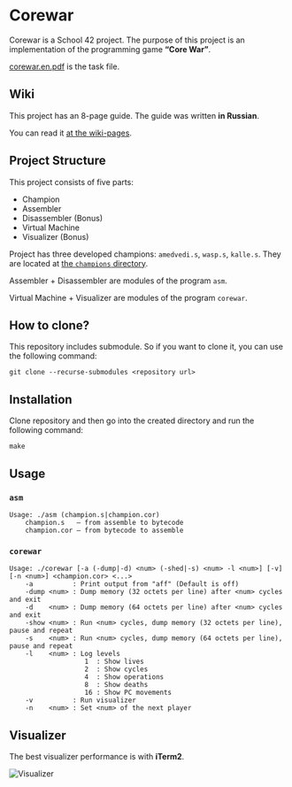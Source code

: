 # Corewar

Corewar is a School 42 project. The purpose of this project is an implementation of the programming game **“Core War”**.

<!-- ![Corewar](/wiki_resources/corewar.svg) -->

[corewar.en.pdf](/corewar.en.pdf) is the task file.

<!-- Task resources is placed at [the `task_resources` folder](/task_resources/). -->

## Wiki

This project has an 8-page guide. The guide was written **in Russian**.

You can read it [at the wiki-pages](../../wiki/).

## Project Structure

This project consists of five parts:

* Champion
* Assembler
* Disassembler (Bonus)
* Virtual Machine
* Visualizer (Bonus)

Project has three developed champions: `amedvedi.s`, `wasp.s`, `kalle.s`. They are located at [the `champions` directory](/champions/).

Assembler + Disassembler are modules of the program `asm`.

Virtual Machine + Visualizer are modules of the program `corewar`.

## How to clone?

This repository includes submodule. So if you want to clone it, you can use the following command:

```
git clone --recurse-submodules <repository url>
```

## Installation

Clone repository and then go into the created directory and run the following command:

```
make
```

## Usage

### `asm`

```
Usage: ./asm (champion.s|champion.cor)
    champion.s   — from assemble to bytecode
    champion.cor — from bytecode to assemble
```

### `corewar`

```
Usage: ./corewar [-a (-dump|-d) <num> (-shed|-s) <num> -l <num>] [-v] [-n <num>] <champion.cor> <...>
    -a          : Print output from "aff" (Default is off)
    -dump <num> : Dump memory (32 octets per line) after <num> cycles and exit
    -d    <num> : Dump memory (64 octets per line) after <num> cycles and exit
    -show <num> : Run <num> cycles, dump memory (32 octets per line), pause and repeat
    -s    <num> : Run <num> cycles, dump memory (64 octets per line), pause and repeat
    -l    <num> : Log levels
                   1  : Show lives
                   2  : Show cycles
                   4  : Show operations
                   8  : Show deaths
                   16 : Show PC movements
    -v          : Run visualizer
    -n    <num> : Set <num> of the next player
```

## Visualizer

The best visualizer performance is with **iTerm2**.

![Visualizer](/wiki_resources/corewar.gif)

